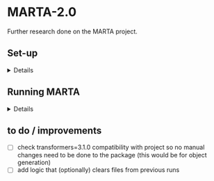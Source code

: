 # MARTA-2.0
Further research done on the MARTA project.

## Set-up
<Details>

### Pre-reqs
1. download anaconda
2. open anaconda prompt
3. conda init powershell
4. open vscode
5. ensure you have navigated to MARTA-2.0 for your cwd
6. ensure you have git installed

### Environment

Credit to [@makeinufilm](https://medium.com/@makeinufilm) for the super helpful [tutorial](https://medium.com/@makeinufilm/notes-on-how-to-set-up-the-momask-environment-and-how-to-use-blenderaddon-6563f1abdbfa) partly used here.\
We will be using the incredible work done at the University of Alberta to generate animation. All credit for creating animations goes to the contributers of [Momask](https://ericguo5513.github.io/momask/).

> Run the following commands in powershell
``` 
git clone https://github.com/EricGuo5513/momask-codes.git
```
or
```
pip install git+https://github.com/EricGuo5513/momask-codes.git
```
Create and navigate to `momask-codes/checkpoints` then create two folders, `kit` and `t2m`.
- Download [KIT-ML Dataset](https://drive.google.com/file/d/1MNMdUdn5QoO8UW1iwTcZ0QNaLSH4A6G9/view) and extract to `momask-codes/checkpoints/kit`.
- Download [HumanML3D Dataset](https://drive.google.com/file/d/1MNMdUdn5QoO8UW1iwTcZ0QNaLSH4A6G9/view) and extract to `momask-codes/checkpoints/t2m`.

![Folder Organization Structure](readme_assets/Momask%20Example%20Display.png)

```
conda create -n momask python=3.9
conda activate momask
conda install pytorch torchvision torchaudio pytorch-cuda=11.8 -c pytorch -c nvidia
```

At this point you can use `pip install -r requirements.txt` and `conda install ffmpeg=4.3`.\
Install the spaCy model
```
python -m spacy download en_core_web_sm
```

You will also need to install Microsoft Visual C++ 14.0 or greater from [here](https://visualstudio.microsoft.com/visual-cpp-build-tools/). You can use this [tutorial](https://www.youtube.com/watch?v=pDURF7345M8).\

At this point you need to change some code in the transformer package `anaconda3\envs\momask\lib\site-packages\transformers\models\musicgen\modeling_musicgen.py` line 2474 & 2476, switching `torch.concatenate()` to `torch.cat()`.

</details>

## Running MARTA
<details>

Once you have completed the set-up, ensure your conda environment is still activated.\

Assuming you are in the MARTA-2.0 directory, you can now run MARTA.py through your code editor or with `python marta.py`.\

When you run the script, you will be required to download all models that MARTA utilizes.\
Please note that downloading these models requires around ==15 GB of disk space==.\

After these models have downloaded, you will be prompted in your terminal to enter your story.


</details>

## to do / improvements
- [ ] check transformers=3.1.0 compatibility with project so no manual changes need to be done to the package (this would be for object generation)
- [ ] add logic that (optionally) clears files from previous runs
